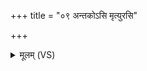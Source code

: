 +++
title = "०९ अन्तकोऽसि मृत्युरसि"

+++
<details><summary>मूलम् (VS)</summary>

अन्त॑कोऽसिमृ॒त्युर॑सि ॥
</details>